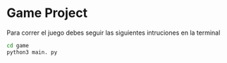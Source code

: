 # Game Project

Para correr el juego debes seguir las siguientes intruciones en la terminal
```sh
cd game
python3 main. py
```
